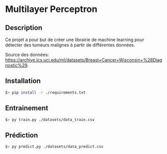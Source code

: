 # Multilayer Perceptron

## Description

Ce projet a pour but de créer une librairie de machine learning pour détecter des tumeurs malignes à partir de différentes données.

Source des données: https://archive.ics.uci.edu/ml/datasets/Breast+Cancer+Wisconsin+%28Diagnostic%29.

## Installation

``` bash
$> pip install -r ./requirements.txt
```

## Entrainement
```bash
$> py train.py ./datasets/data_train.csv
```

## Prédiction
```bash
$> py predict.py ./datasets/data_predict.csv
```